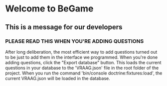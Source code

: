 # Welcome to BeGame
## This is a message for our developers


### PLEASE READ THIS WHEN YOU'RE ADDING QUESTIONS


After long deliberation, the most efficient way to add questions turned out to be just to add them in the interface we programmed. When you're done adding questions, click the "Export database" button. This loads the current questions in your database to the 'VRAAG.json' file in the root folder of the project. 
When you run the command 'bin/console doctrine:fixtures:load', the current VRAAG.json will be loaded in the database. 
